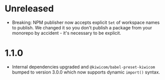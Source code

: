 # Unreleased
- Breaking: NPM publisher now accepts explicit `Set` of workspace names to publish. We changed it so you don't publish a package from your monorepo by accident - it's necessary to be explicit.

# 1.1.0
- Internal dependencies upgraded and `@kiwicom/babel-preset-kiwicom` bumped to version 3.0.0 which now supports dynamic `import()` syntax.
